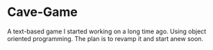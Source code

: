 # Cave-Game

A text-based game I started working on a long time ago. Using object oriented programming. The plan is to revamp it and start anew soon. 
